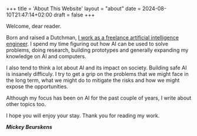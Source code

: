 +++
title = 'About This Website'
layout = "about"
date = 2024-08-10T21:47:14+02:00
draft = false
+++

Welcome, dear reader.

Born and raised a Dutchman, [I work as a freelance artificial intelligence engineer](https://www.forgefire.dev). I spend my time figuring out how AI can be used to solve problems, doing research, building prototypes and generally expanding my knowledge on AI and computers.

I also tend to think a lot about AI and its impact on society. Building safe AI is insanely difficuly. I try to get a grip on the problems that we might face in the long term, what we might do to mitigate the risks and how we might expose the opportunities.

Although my focus has been on AI for the past couple of years, I write about other topics too.

I hope you will enjoy your stay. Thank you for reading my work.

*__Mickey Beurskens__* 